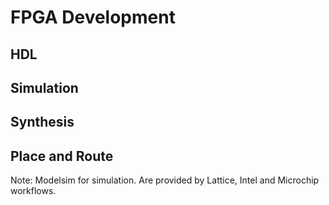 # FPGA Development

## HDL 

## Simulation

## Synthesis

## Place and Route

Note: Modelsim for simulation. Are provided by Lattice, Intel and Microchip workflows.